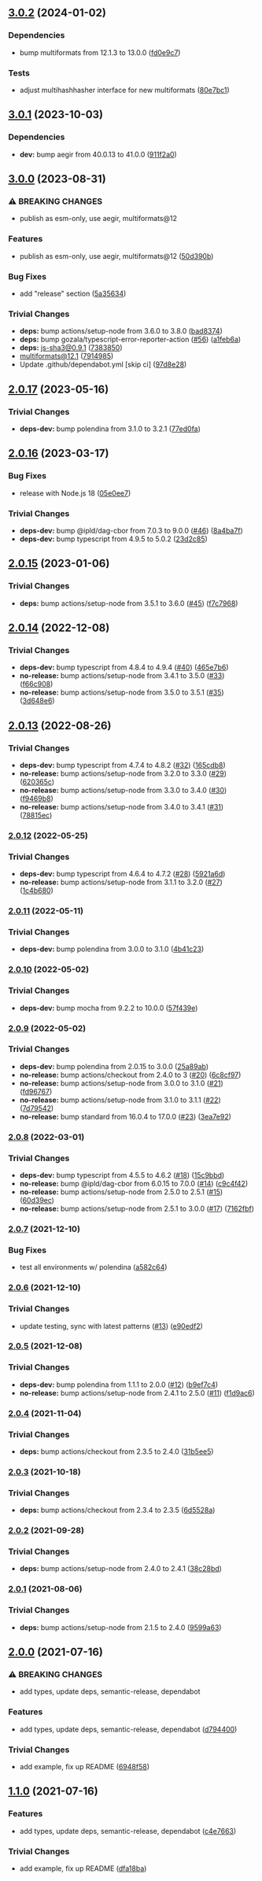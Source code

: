 ## [3.0.2](https://github.com/multiformats/js-sha3/compare/v3.0.1...v3.0.2) (2024-01-02)


### Dependencies

* bump multiformats from 12.1.3 to 13.0.0 ([fd0e9c7](https://github.com/multiformats/js-sha3/commit/fd0e9c72cd404da500c3a80181e784f677dd74ef))


### Tests

* adjust multihashhasher interface for new multiformats ([80e7bc1](https://github.com/multiformats/js-sha3/commit/80e7bc139acee687cd4da1061d1a11be8cdebbfc))

## [3.0.1](https://github.com/multiformats/js-sha3/compare/v3.0.0...v3.0.1) (2023-10-03)


### Dependencies

* **dev:** bump aegir from 40.0.13 to 41.0.0 ([911f2a0](https://github.com/multiformats/js-sha3/commit/911f2a01c2512040ce9d28466c63383c31f8c605))

## [3.0.0](https://github.com/multiformats/js-sha3/compare/v2.0.17...v3.0.0) (2023-08-31)


### ⚠ BREAKING CHANGES

* publish as esm-only, use aegir, multiformats@12

### Features

* publish as esm-only, use aegir, multiformats@12 ([50d390b](https://github.com/multiformats/js-sha3/commit/50d390b6570e73664c8abfa31a04edc4952f3042))


### Bug Fixes

* add "release" section ([5a35634](https://github.com/multiformats/js-sha3/commit/5a35634fd51902f39fa57aa9c0e2c771fc744470))


### Trivial Changes

* **deps:** bump actions/setup-node from 3.6.0 to 3.8.0 ([bad8374](https://github.com/multiformats/js-sha3/commit/bad8374a92c5a9dfeace69ea9e4576cb6508a4ab))
* **deps:** bump gozala/typescript-error-reporter-action ([#56](https://github.com/multiformats/js-sha3/issues/56)) ([a1feb6a](https://github.com/multiformats/js-sha3/commit/a1feb6ab5342dfdc4c9da1a4c63b26279d2d26b9))
* **deps:** js-sha3@0.9.1 ([7383850](https://github.com/multiformats/js-sha3/commit/7383850132e86b0ca69a68a27956aae5e3ebd369))
* multiformats@12.1 ([7914985](https://github.com/multiformats/js-sha3/commit/791498545c9721d878b62c3a5d92c368e96eec1f))
* Update .github/dependabot.yml [skip ci] ([97d8e28](https://github.com/multiformats/js-sha3/commit/97d8e2830c0f07a2299ba9b9e44170ad4f77b27b))

## [2.0.17](https://github.com/multiformats/js-sha3/compare/v2.0.16...v2.0.17) (2023-05-16)


### Trivial Changes

* **deps-dev:** bump polendina from 3.1.0 to 3.2.1 ([77ed0fa](https://github.com/multiformats/js-sha3/commit/77ed0fa517768c5a71ad015495f339849b7c9f5a))

## [2.0.16](https://github.com/multiformats/js-sha3/compare/v2.0.15...v2.0.16) (2023-03-17)


### Bug Fixes

* release with Node.js 18 ([05e0ee7](https://github.com/multiformats/js-sha3/commit/05e0ee726c1cfc4d26708e65c67ef97afe5ffe57))


### Trivial Changes

* **deps-dev:** bump @ipld/dag-cbor from 7.0.3 to 9.0.0 ([#46](https://github.com/multiformats/js-sha3/issues/46)) ([8a4ba7f](https://github.com/multiformats/js-sha3/commit/8a4ba7fd178d374ab16a8b8470c8f43094db9cb4))
* **deps-dev:** bump typescript from 4.9.5 to 5.0.2 ([23d2c85](https://github.com/multiformats/js-sha3/commit/23d2c858772f1c5900ce31212b3c06bd68d16a48))

## [2.0.15](https://github.com/multiformats/js-sha3/compare/v2.0.14...v2.0.15) (2023-01-06)


### Trivial Changes

* **deps:** bump actions/setup-node from 3.5.1 to 3.6.0 ([#45](https://github.com/multiformats/js-sha3/issues/45)) ([f7c7968](https://github.com/multiformats/js-sha3/commit/f7c79687378bd5ff525a95f63b4bbf6622f7b313))

## [2.0.14](https://github.com/multiformats/js-sha3/compare/v2.0.13...v2.0.14) (2022-12-08)


### Trivial Changes

* **deps-dev:** bump typescript from 4.8.4 to 4.9.4 ([#40](https://github.com/multiformats/js-sha3/issues/40)) ([465e7b6](https://github.com/multiformats/js-sha3/commit/465e7b6ce1eb3d372edb7a4e9d4165b149f3f02b))
* **no-release:** bump actions/setup-node from 3.4.1 to 3.5.0 ([#33](https://github.com/multiformats/js-sha3/issues/33)) ([f66c908](https://github.com/multiformats/js-sha3/commit/f66c90844014b210257070905c8c02d781c781b3))
* **no-release:** bump actions/setup-node from 3.5.0 to 3.5.1 ([#35](https://github.com/multiformats/js-sha3/issues/35)) ([3d648e6](https://github.com/multiformats/js-sha3/commit/3d648e6728e464e02b39a62757ca115be690562d))

## [2.0.13](https://github.com/multiformats/js-sha3/compare/v2.0.12...v2.0.13) (2022-08-26)


### Trivial Changes

* **deps-dev:** bump typescript from 4.7.4 to 4.8.2 ([#32](https://github.com/multiformats/js-sha3/issues/32)) ([165cdb8](https://github.com/multiformats/js-sha3/commit/165cdb8d683014d9a768c02ddf5e0f4aaf6bf8d0))
* **no-release:** bump actions/setup-node from 3.2.0 to 3.3.0 ([#29](https://github.com/multiformats/js-sha3/issues/29)) ([620365c](https://github.com/multiformats/js-sha3/commit/620365ce15610d85bc42562402d6b25031aefeb1))
* **no-release:** bump actions/setup-node from 3.3.0 to 3.4.0 ([#30](https://github.com/multiformats/js-sha3/issues/30)) ([f9469b8](https://github.com/multiformats/js-sha3/commit/f9469b8bdb7b05240752855da14ed9bb1772e4eb))
* **no-release:** bump actions/setup-node from 3.4.0 to 3.4.1 ([#31](https://github.com/multiformats/js-sha3/issues/31)) ([78815ec](https://github.com/multiformats/js-sha3/commit/78815ec7be5ee2e056fad110fa862d5d50e4a35e))

### [2.0.12](https://github.com/multiformats/js-sha3/compare/v2.0.11...v2.0.12) (2022-05-25)


### Trivial Changes

* **deps-dev:** bump typescript from 4.6.4 to 4.7.2 ([#28](https://github.com/multiformats/js-sha3/issues/28)) ([5921a6d](https://github.com/multiformats/js-sha3/commit/5921a6d7fd9a15385724c408300bafde7f1e7676))
* **no-release:** bump actions/setup-node from 3.1.1 to 3.2.0 ([#27](https://github.com/multiformats/js-sha3/issues/27)) ([1c4b680](https://github.com/multiformats/js-sha3/commit/1c4b68096a2899a602c5bd4bd7281a451241b0bc))

### [2.0.11](https://github.com/multiformats/js-sha3/compare/v2.0.10...v2.0.11) (2022-05-11)


### Trivial Changes

* **deps-dev:** bump polendina from 3.0.0 to 3.1.0 ([4b41c23](https://github.com/multiformats/js-sha3/commit/4b41c23ab95a7fe269298e03d79383fdf9d10400))

### [2.0.10](https://github.com/multiformats/js-sha3/compare/v2.0.9...v2.0.10) (2022-05-02)


### Trivial Changes

* **deps-dev:** bump mocha from 9.2.2 to 10.0.0 ([57f439e](https://github.com/multiformats/js-sha3/commit/57f439edf446c9e97bcbf992b99f487e3c99065d))

### [2.0.9](https://github.com/multiformats/js-sha3/compare/v2.0.8...v2.0.9) (2022-05-02)


### Trivial Changes

* **deps-dev:** bump polendina from 2.0.15 to 3.0.0 ([25a89ab](https://github.com/multiformats/js-sha3/commit/25a89ab9c28a7aa3dc2983b5d08e8b5a751f107c))
* **no-release:** bump actions/checkout from 2.4.0 to 3 ([#20](https://github.com/multiformats/js-sha3/issues/20)) ([6c8cf97](https://github.com/multiformats/js-sha3/commit/6c8cf970c737f3de3cc91381e58459be2959e1b5))
* **no-release:** bump actions/setup-node from 3.0.0 to 3.1.0 ([#21](https://github.com/multiformats/js-sha3/issues/21)) ([fd96767](https://github.com/multiformats/js-sha3/commit/fd967671ad95ee364320fbcb837ac1277159e9df))
* **no-release:** bump actions/setup-node from 3.1.0 to 3.1.1 ([#22](https://github.com/multiformats/js-sha3/issues/22)) ([7d79542](https://github.com/multiformats/js-sha3/commit/7d795424c3b76b55a28ca7dc0607ac6bc5ef90a1))
* **no-release:** bump standard from 16.0.4 to 17.0.0 ([#23](https://github.com/multiformats/js-sha3/issues/23)) ([3ea7e92](https://github.com/multiformats/js-sha3/commit/3ea7e92f4b8d029433e277649d81ab3b2812b17a))

### [2.0.8](https://github.com/multiformats/js-sha3/compare/v2.0.7...v2.0.8) (2022-03-01)


### Trivial Changes

* **deps-dev:** bump typescript from 4.5.5 to 4.6.2 ([#18](https://github.com/multiformats/js-sha3/issues/18)) ([15c9bbd](https://github.com/multiformats/js-sha3/commit/15c9bbd94fca1bdc5893e21dcae715c3c5c178f3))
* **no-release:** bump @ipld/dag-cbor from 6.0.15 to 7.0.0 ([#14](https://github.com/multiformats/js-sha3/issues/14)) ([c9c4f42](https://github.com/multiformats/js-sha3/commit/c9c4f42a08a1ce2c8d0193fd3b7cf50a3a45e804))
* **no-release:** bump actions/setup-node from 2.5.0 to 2.5.1 ([#15](https://github.com/multiformats/js-sha3/issues/15)) ([60d39ec](https://github.com/multiformats/js-sha3/commit/60d39ec934f83a19d267f7509b0f5e6d467b877d))
* **no-release:** bump actions/setup-node from 2.5.1 to 3.0.0 ([#17](https://github.com/multiformats/js-sha3/issues/17)) ([7162fbf](https://github.com/multiformats/js-sha3/commit/7162fbfa56f0be9535d32abd85459c44544db56a))

### [2.0.7](https://github.com/multiformats/js-sha3/compare/v2.0.6...v2.0.7) (2021-12-10)


### Bug Fixes

* test all environments w/ polendina ([a582c64](https://github.com/multiformats/js-sha3/commit/a582c6494cdf6632ecdee2b76a4af2f03f0b0868))

### [2.0.6](https://github.com/multiformats/js-sha3/compare/v2.0.5...v2.0.6) (2021-12-10)


### Trivial Changes

* update testing, sync with latest patterns ([#13](https://github.com/multiformats/js-sha3/issues/13)) ([e90edf2](https://github.com/multiformats/js-sha3/commit/e90edf2c8e0677cf7020b16a5cf02f8e60beac33))

### [2.0.5](https://github.com/mikeal/js-sha3/compare/v2.0.4...v2.0.5) (2021-12-08)


### Trivial Changes

* **deps-dev:** bump polendina from 1.1.1 to 2.0.0 ([#12](https://github.com/mikeal/js-sha3/issues/12)) ([b9ef7c4](https://github.com/mikeal/js-sha3/commit/b9ef7c460c8c3edc302be859f8b2464cba7a3b48))
* **no-release:** bump actions/setup-node from 2.4.1 to 2.5.0 ([#11](https://github.com/mikeal/js-sha3/issues/11)) ([f1d9ac6](https://github.com/mikeal/js-sha3/commit/f1d9ac6c5fbe1cf5f4a4b76b7d821895d080bed4))

### [2.0.4](https://github.com/mikeal/js-sha3/compare/v2.0.3...v2.0.4) (2021-11-04)


### Trivial Changes

* **deps:** bump actions/checkout from 2.3.5 to 2.4.0 ([31b5ee5](https://github.com/mikeal/js-sha3/commit/31b5ee56a037995cb7dc2dbc16917beba3b6f16c))

### [2.0.3](https://github.com/mikeal/js-sha3/compare/v2.0.2...v2.0.3) (2021-10-18)


### Trivial Changes

* **deps:** bump actions/checkout from 2.3.4 to 2.3.5 ([6d5528a](https://github.com/mikeal/js-sha3/commit/6d5528a3ea7321b51ca53d6bcac82ce624b81499))

### [2.0.2](https://github.com/mikeal/js-sha3/compare/v2.0.1...v2.0.2) (2021-09-28)


### Trivial Changes

* **deps:** bump actions/setup-node from 2.4.0 to 2.4.1 ([38c28bd](https://github.com/mikeal/js-sha3/commit/38c28bd298eff3f594e11dde3dd76c5b3a369cca))

### [2.0.1](https://github.com/mikeal/js-sha3/compare/v2.0.0...v2.0.1) (2021-08-06)


### Trivial Changes

* **deps:** bump actions/setup-node from 2.1.5 to 2.4.0 ([9599a63](https://github.com/mikeal/js-sha3/commit/9599a639d04392963ac73cbf98e0b2ea48e23427))

## [2.0.0](https://github.com/mikeal/js-sha3/compare/v1.1.1...v2.0.0) (2021-07-16)


### ⚠ BREAKING CHANGES

* add types, update deps, semantic-release, dependabot

### Features

* add types, update deps, semantic-release, dependabot ([d794400](https://github.com/mikeal/js-sha3/commit/d794400bf8f4d7f2096815ede9315ee311606012))


### Trivial Changes

* add example, fix up README ([6948f58](https://github.com/mikeal/js-sha3/commit/6948f5868647fe370cc25e4955b68bcd632f9e55))

## [1.1.0](https://github.com/mikeal/js-sha3/compare/v1.0.4...v1.1.0) (2021-07-16)


### Features

* add types, update deps, semantic-release, dependabot ([c4e7663](https://github.com/mikeal/js-sha3/commit/c4e76634f2e8836abb222be5571ed4994b6d5a1e))


### Trivial Changes

* add example, fix up README ([dfa18ba](https://github.com/mikeal/js-sha3/commit/dfa18ba0cf09860c2f7a04f11be7961f91c7f865))
